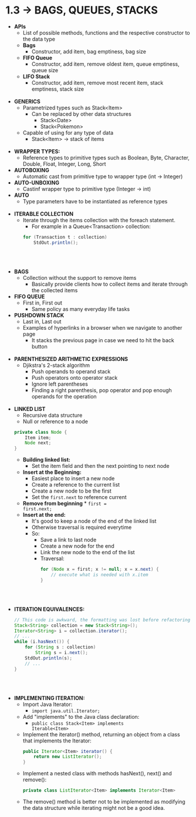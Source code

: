 # 1.3 -> BAGS, QUEUES, STACKS

* **APIs**
    * List of possible methods, functions and the respective constructor to the data type
    * **Bags**
        * Constructor, add item, bag emptiness, bag size
    * **FIFO Queue**
        * Constructor, add item, remove oldest item, queue emptiness, queue size
    * **LIFO Stack**
        * Constructor, add item, remove most recent item, stack emptiness, stack size
<br><br>
* **GENERICS**
    * Parametrized types such as Stack&lt;Item&gt;
        * Can be replaced by other data structures
            * Stack&lt;Date&gt;
            * Stack&lt;Pokemon&gt;
    * Capable of using for any type of data
        * Stack&lt;Item&gt; -> stack of items
<br><br>
* **WRAPPER TYPES:**
    * Reference types to primitive types such as Boolean, Byte, Character, Double, Float, Integer, Long, Short
* **AUTOBOXING**
    * Automatic cast from primitive type to wrapper type (int -> Integer)
* **AUTO-UNBOXING**
    * Castinf wrapper type to primitive type (Integer -> int)
* **AUTO**
    * Type parameters have to be instantiated as reference types
<br><br>
* **ITERABLE COLLECTION**
    * Iterate through the items collection with the foreach statement.
        * For example in a Queue&lt;Transaction&gt; collection:
        ```java
        for (Transaction t : collection)
            StdOut.println();
        ```
<br><br>
* **BAGS**
    * Collection without the support to remove items
        * Basically provide clients how to collect items and iterate through the collected items
* **FIFO QUEUE**
    * First in, First out
        * Same policy as many everyday life tasks
* **PUSHDOWN STACK**
    * Last in, Last out
    * Examples of hyperlinks in a browser when we navigate to another page
        * It stacks the previous page in case we need to hit the back button
<br><br>              
* **PARENTHESIZED ARITHMETIC EXPRESSIONS**
    * Djikstra's 2-stack algorithm
        * Push operands to operand stack
        * Push operators onto operator stack
        * Ignore left parentheses
        * Finding a right parenthesis, pop operator and pop enough operands for the operation
<br><br>
* **LINKED LIST**
    * Recursive data structure
    * Null or reference to a node
    ```java
    private class Node {
        Item item;
        Node next;
    }
    ```
    * **Building linked list:** 
        * Set the item field and then the next pointing to next node
    * **Insert at the Beginning:**
        * Easiest place to insert a new node
        * Create a reference to the current list
        * Create a new node to be the first
        * Set the <code>first.next</code> to reference current
    * **Remove from beginning**
            * <code>first = first.next;</code>
    * **Insert at the end:**
        * It's good to keep a node of the end of the linked list
        * Otherwise traversal is required everytime
        * So:
            * Save a link to last node
            * Create a new node for the end
            * Link the new node to the end of the list
            * Traversal: 
                ```java
                for (Node x = first; x != null; x = x.next) {
                    // execute what is needed with x.item
                }
                ```
<br><br>
* **ITERATION EQUIVALENCES:**
    ```java
    // This code is awkward, the formatting was lost before refactoring to Markdown
    Stack<String> collection = new Stack<String>(); 
    Iterator<String> i = collection.iterator();
    // ...
    while (i.hasNext()) {
        for (String s : collection)
            String s = i.next();
        StdOut.println(s);
        // ...
    }
    ```
<br><br>
* **IMPLEMENTING ITERATION:**
    * Import Java Iterator:
        * <code>import java.util.Iterator;</code>
    * Add "implements" to the Java class declaration:
        * <code>public class Stack&lt;Item&gt; implements Iterable&lt;Item&gt;</code>
    * Implement the iterator() method, returning an object from a class that implements the Iterator:
        ```java
        public Iterator<Item> iterator() {
            return new ListIterator();
        }
        ```
    * Implement a nested class with methods hasNext(), next() and remove():
        ```java
        private class ListIterator<Item> implements Iterator<Item>
        ```
    * The remove() method is better not to be implemented as modifying the data structure while iterating might not be a good idea.